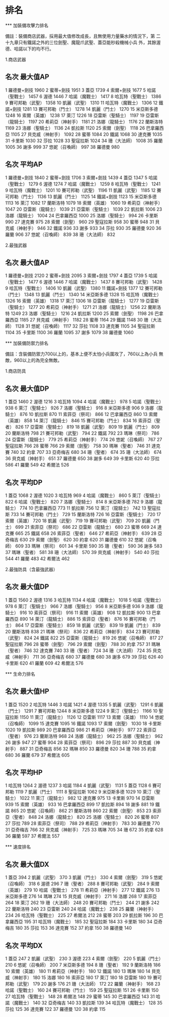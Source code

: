# 排名

*** 加裝備攻擊力排名

備註：裝備商店武器，採用最大值修改成長，且無使用力量藥水的情況下，第
      二十九章只有鐵諾之外的三位劍聖、魔龍爪武聖、蓋亞能秒殺機械小兵
      外，其餘渥德、哈諾以下的均不行。

1.商店武器

名次                  最大值AP
------------------------------------
 1  羅德曼+劍技           1960
 2  蜜蒂+劍技             1951
 3  蓋亞                  1739
 4  索爾+劍技             1677
 5  哈諾（聖戰士）        1457
 6  渥德                  1446
 7  哈諾（魔戰士）        1417
 8  哈瓦特（聖戰士）      1386
 9  賽可邦勒（武聖）      1358
10  凱麗（武聖）          1310
11  哈瓦特（魔戰士）      1306
12  鐵諾+劍技             1281
13  賽可邦勒（鬥士）      1278
14  凱麗（鬥士）          1270
15  米亞斯多德            1248
16  索爾（英雄）          1238
17  萊汀                  1226
18  亞雷斯（聖騎士）      1197
19  亞雷斯（龍騎士）      1197
20  希莉亞（神射手）      1181
21  洛娜（龍騎士）        1176
22  蘭斯洛特              1169
23  洛娜（聖騎士）        1136
24  凱拉斯                1120
25  索爾（劍聖）          1118
26  巴拿羅西亞            1105
27  貝克威（神射手）      1092
28  蜜蒂                  1084
20  鐵諾                  1068
30  達克賽                1035
31  卡里斯                1030
32  莎拉                  1028
33  聖寇拉斯              1024
34  珊（大法師）          1008
35  羅蘭                  1005
36  謝多                   999
37  悠妮（召喚師）         997
38  羅德曼                 980

名次                    平均AP
------------------------------------
 1  羅德曼+劍技           1840
 2  蜜蒂+劍技             1706
 3  索爾+劍技             1439
 4  蓋亞                  1347
 5  哈諾（聖戰士）        1279
 6  渥德                  1274
 7  哈諾（魔戰士）        1259
 8  哈瓦特（聖戰士）      1241
 9  哈瓦特（魔戰士）      1201
10  賽可邦勒（武聖）      1196
11  凱麗（武聖）          1185
12  賽可邦勒（鬥士）      1136
13  凱麗（鬥士）          1125
14  鐵諾+劍技             1123
15  米亞斯多德            1113
16  萊汀                  1082
17  蘭斯洛特              1079
18  索爾（英雄）          1060
19  希莉亞（神射手）      1047
20  亞雷斯（龍騎士）      1039
21  亞雷斯（聖騎士）      1039
22  凱拉斯                1006
23  洛娜（龍騎士）        1004
24  巴拿羅西亞            1000
25  洛娜（聖騎士）         994
26  卡里斯                 990
27  達克賽                 975
28  索爾（劍聖）           960
29  聖寇拉斯               958
30  蜜蒂                   948
31  貝克威（神射手）       946
32  鐵諾                   936
33  謝多                   933
34  莎拉                   930
35  羅德曼                 920
36  羅蘭                   906
37  悠妮（召喚師）         839
38  珊（大法師）           832

2.最強武器

名次                  最大值AP
------------------------------------
 1  羅德曼+劍技           2120
 2  蜜蒂+劍技             2095
 3  索爾+劍技             1797
 4  蓋亞                  1739
 5  哈諾（聖戰士）        1477
 6  渥德                  1446
 7  哈諾（魔戰士）        1437
 8  賽可邦勒（武聖）      1428
 9  哈瓦特（聖戰士）      1406
10  凱麗（武聖）          1380
11  鐵諾+劍技             1377
12  賽可邦勒（鬥士）      1348
13  凱麗（鬥士）          1340
14  米亞斯多德            1328
15  哈瓦特（魔戰士）      1326
16  索爾（英雄）          1318
17  萊汀                  1306
18  亞雷斯（龍騎士）      1277
19  亞雷斯（聖騎士）      1277
20  希莉亞（神射手）      1271
21  洛娜（龍騎士）        1256
22  蘭斯洛特              1249
23  洛娜（聖騎士）        1216
24  凱拉斯                1200
25  索爾（劍聖）          1198
26  巴拿羅西亞            1185
27  貝克威（神射手）      1182
28  蜜蒂                  1164
29  鐵諾                  1148
30  珊（大法師）          1128
31  悠妮（召喚師）        1117
32  莎拉                  1108
33  達克賽                1105
34  聖寇拉斯              1104
35  卡里斯                1100
36  羅蘭                  1095
37  謝多                  1079
38  羅德曼                1060


*** 加裝備防禦力排名

備註：含裝備防禦力700以上的，基本上便不太怕小兵圍攻了，760以上為小兵
      無敵，960以上的為完全無敵。

1.商店防具

名次                  最大值DP
------------------------------------
 1  蓋亞                  1460
 2  渥德                  1216
 3  哈瓦特                1094
 4  哈諾（魔戰士）         978
 5  哈諾（聖戰士）         938
 6  萊汀（聖騎士）         926
 7  洛娜（聖騎士）         916
 8  米亞斯多德             906
 9  洛娜（龍騎士）         876
10  凱拉斯                 870
11  索菲亞（祭司）         866
12  巴拿羅西亞             860
13  索爾（英雄）           858
14  萊汀（龍騎士）         846
15  賽可邦勒（鬥士）       834
16  索菲亞（聖者）         826
17  亞雷斯（聖騎士）       819
18  凱麗（武聖）           809
19  凱麗（鬥士）           809
20  蘭斯洛特               798
21  賽可邦勒（武聖）       794
22  鐵諾                   792
23  瑪琳（祭司）           786
24  亞雷斯（龍騎士）       779
25  希莉亞（神射手）       774
26  悠妮（召喚師）         767
27  聖寇拉斯               766
28  蜜蒂                   766
29  索爾（劍聖）           758
30  瑪琳（聖者）           746
31  達克賽                 740
32  約拿                   707
33  亞奇梅吉               680
34  珊（聖者）             674
35  珊（大法師）           674
36  貝克威（神射手）       651
37  羅德曼                 650
38  謝多                   649
39  卡里斯                 620
40  莎拉                   586
41  羅蘭                   549
42  希爾法                 526

名次                    平均DP
------------------------------------
 1  蓋亞                  1068
 2  渥德                  1020
 3  哈瓦特                 969
 4  哈諾（魔戰士）         860
 5  萊汀（聖騎士）         822
 6  哈諾（聖戰士）         820
 7  洛娜（聖騎士）         814
 8  米亞斯多德             782
 9  洛娜（龍騎士）         774
10  巴拿羅西亞             773
11  凱拉斯                 756
12  萊汀（龍騎士）         742
13  聖寇拉斯               733
14  賽可邦勒（鬥士）       729
15  蘭斯洛特               726
16  亞雷斯（聖騎士）       720
17  索爾（英雄）           720
18  凱麗（武聖）           719
19  賽可邦勒（武聖）       709
20  凱麗（鬥士）           699
21  索菲亞（祭司）         686
22  亞雷斯（龍騎士）       680
23  蜜蒂                   669
24  達克賽                 665
25  鐵諾                   658
26  索菲亞（聖者）         646
27  希莉亞（神射手）       639
28  亞奇梅吉               630
29  索爾（劍聖）           620
30  約拿                   620
31  羅德曼                 610
32  悠妮（召喚師）         609
33  瑪琳（祭司）           601
34  卡里斯                 590
35  珊（聖者）             590
36  謝多                   583
37  瑪琳（聖者）           581
38  珊（大法師）           570
39  貝克威（神射手）       540
40  莎拉                   544
41  羅蘭                   483
42  希爾法                 462

2.最強防具（含最強武器）

名次                  最大值DP
------------------------------------
 1  蓋亞                  1560
 2  渥德                  1316
 3  哈瓦特                1134
 4  哈諾（魔戰士）        1018
 5  哈諾（聖戰士）         978
 6  萊汀（聖騎士）         966
 7  洛娜（聖騎士）         956
 8  米亞斯多德             936
 9  洛娜（龍騎士）         916
10  索菲亞（祭司）         916
11  索爾（英雄）           908
12  凱拉斯                 900
13  巴拿羅西亞             890
14  萊汀（龍騎士）         886
15  索菲亞（聖者）         876
16  賽可邦勒（鬥士）       864
17  亞雷斯（聖騎士）       859
18  凱麗（武聖）           839
19  凱麗（鬥士）           839
20  蘭斯洛特               838
21  瑪琳（祭司）           836
22  希莉亞（神射手）       834
23  賽可邦勒（武聖）       824
24  鐵諾                   822
25  亞雷斯（龍騎士）       819
26  悠妮（召喚師）         817
27  聖寇拉斯               796
28  蜜蒂（劍聖）           796
29  索爾（劍聖）           788
30  約拿                   757
31  瑪琳（聖者）           746
32  達克賽                 740
33  珊（聖者）             724
34  珊（大法師）           724
35  貝克威（神射手）       711
36  亞奇梅吉               680
37  羅德曼                 680
38  謝多                   679
39  莎拉                   626
40  卡里斯                 620
41  羅蘭                   609
42  希爾法                 576


*** 生命力排名

名次                  最大值HP
------------------------------------
 1  蓋亞                  1520
 2  哈瓦特                1446
 3  哈諾                  1421
 4  渥德                  1335
 5  凱麗（武聖）          1291
 6  凱麗（鬥士）          1291
 7  賽可邦勒              1244
 8  米亞斯多德            1224
 9  萊汀（聖騎士）        1166
10  聖寇拉斯              1150
11  萊汀（龍騎士）        1126
12  亞雷斯                1117
13  索爾（英雄）          1110
14  悠妮（召喚師）        1099
15  達克賽                1095
16  鐵諾                  1093
17  索爾（劍聖）          1030
18  卡里斯                1020
19  凱拉斯                 989
20  巴拿羅西亞             986
21  希莉亞（神射手）       977
22  索菲亞（聖者）         976
23  蘭斯洛特               968
24  洛娜（龍騎士）         962
25  洛娜（聖騎士）         962
26  謝多                   947
27  蜜蒂                   904
28  索菲亞（祭司）         896
29  莎拉                   887
30  貝克威（神射手）       887
31  亞奇梅吉               856
32  瑪琳                   850
33  羅德曼                 820
34  珊                     788
35  約拿                   680
36  羅蘭                   679
37  希爾法                 605

名次                    平均HP
------------------------------------
 1  哈瓦特                1264
 2  渥德                  1237
 3  哈諾                  1184
 4  凱麗（武聖）          1131
 5  蓋亞                  1128
 6  賽可邦勒              1119
 7  凱麗（鬥士）          1111
 8  聖寇拉斯              1062
 9  米亞斯多德            1029
10  萊汀（聖騎士）        1022
11  萊汀（龍騎士）         982
12  達克賽                 975
13  卡里斯                 970
14  亞雷斯                 939
15  索爾（英雄）           933
16  巴拿羅西亞             899
17  凱拉斯                 894
18  謝多                   881
19  鐵諾                   865
20  悠妮（召喚師）         862
21  蘭斯洛特               860
22  索爾（劍聖）           853
23  索菲亞（聖者）         848
24  洛娜（龍騎士）         820
25  洛娜（聖騎士）         820
26  蜜蒂                   807
27  莎拉                   789
28  索菲亞（祭司）         788
29  希莉亞（神射手）       783
30  羅德曼                 770
31  亞奇梅吉               766
32  貝克威（神射手）       725
33  瑪琳                   705
34  珊                     672
35  約拿                   628
36  羅蘭                   597
37  希爾法                 557


*** 速度排名

名次                  最大值DX
------------------------------------
 1  蓋亞                   394
 2  凱麗（武聖）           370
 3  凱麗（鬥士）           330
 4  索爾（劍聖）           319
 5  悠妮（召喚師）         318
 6  渥德                   296
 7  珊（聖者）             288
 8  賽可邦勒（武聖）       284
 9  索爾（英雄）           279
10  哈諾（聖戰士）         278
11  希莉亞（神射手）       277
12  鐵諾                   276
13  米亞斯多德             276
14  瑪琳                   274
15  貝克威（神射手）       271
16  洛娜                   268
17  索菲亞                 264
18  萊汀                   262
19  珊（大法師）           248
20  賽可邦勒（鬥士）       244
21  謝多                   242
22  蘭斯洛特               240
23  亞雷斯                 240
24  哈諾（魔戰士）         238
25  羅蘭（神射手）         234
26  哈瓦特（聖戰士）       225
27  希爾法                 212
28  蜜蒂                   203
29  凱拉斯                 196
30  巴拿羅西亞             195
31  哈瓦特（魔戰士）       185
32  聖寇拉斯               184
33  卡里斯                 180
34  亞奇梅吉               180
35  莎拉                   153
36  達克賽                 152
37  約拿                   150
38  羅德曼                 140

名次                    平均DX
------------------------------------
 1  蓋亞                   247
 2  凱麗（武聖）           230
 3  渥德                   223
 4  索爾（劍聖）           220
 5  凱麗（鬥士）           210
 6  悠妮（召喚師）         200
 7  米亞斯多德             194
 8  珊（聖者）             192
 9  蘭斯洛特               186
10  索爾（英雄）           180
11  希莉亞（神射手）       180
12  鐵諾                   180
13  瑪琳                   180
14  貝克威（神射手）       180
15  洛娜                   180
16  索菲亞                 180
17  萊汀                   180
18  亞雷斯                 180
19  賽可邦勒（武聖）       179
20  謝多                   176
21  珊（大法師）           172
22  羅蘭（神射手）         168
23  哈諾（聖戰士）         160
24  賽可邦勒（鬥士）       159
25  聖寇拉斯               151
26  卡里斯                 150
27  哈瓦特（聖戰士）       148
28  希爾法                 148
29  蜜蒂                   145
30  巴拿羅西亞             143
31  哈諾（魔戰士）         140
32  亞奇梅吉               140
33  凱拉斯                 139
34  哈瓦特（魔戰士）       128
35  莎拉                   125
36  達克賽                 122
37  羅德曼                 120
38  約拿                   115
